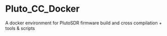 # Pluto_CC_Docker
A docker environment for PlutoSDR firmware build and cross compilation + tools &amp; scripts
